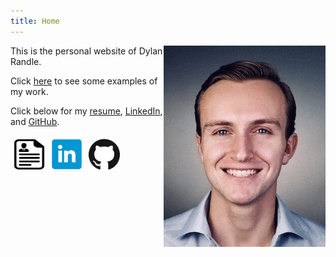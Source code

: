 ```yaml
---
title: Home
---
```


<img style="float: right;" src="pics/dylan_style.gif">

This is the personal website of Dylan Randle.

Click [here](projects.md) to see some examples of my work.

Click below for my [resume](resume/resume.pdf), [LinkedIn](https://linkedin.com/in/dylanrandle/), and [GitHub](https://github.com/dylanrandle).

<a href="resume/resume.pdf">
  <img style="float: left; margin:5px 5px;" src="pics/cv-clear.png" width="50" height="50">
</a>
<a href="https://linkedin.com/in/dylanrandle/">
  <img style="float: left; margin:5px 5px" src="pics/linkedin.png" width="50" height="50">
</a>
<a href="https://github.com/dylanrandle">
  <img style="float: left; margin:5px 5px" src="pics/github.png" width="50" height="50">
</a>

<br>
<br>
